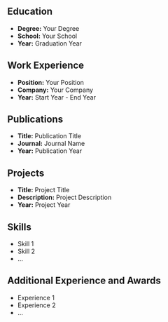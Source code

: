 
## Education

- **Degree:** Your Degree
- **School:** Your School
- **Year:** Graduation Year

## Work Experience

- **Position:** Your Position
- **Company:** Your Company
- **Year:** Start Year - End Year

## Publications

- **Title:** Publication Title
- **Journal:** Journal Name
- **Year:** Publication Year

## Projects

- **Title:** Project Title
- **Description:** Project Description
- **Year:** Project Year

## Skills

- Skill 1
- Skill 2
- ...

## Additional Experience and Awards

- Experience 1
- Experience 2
- ...

